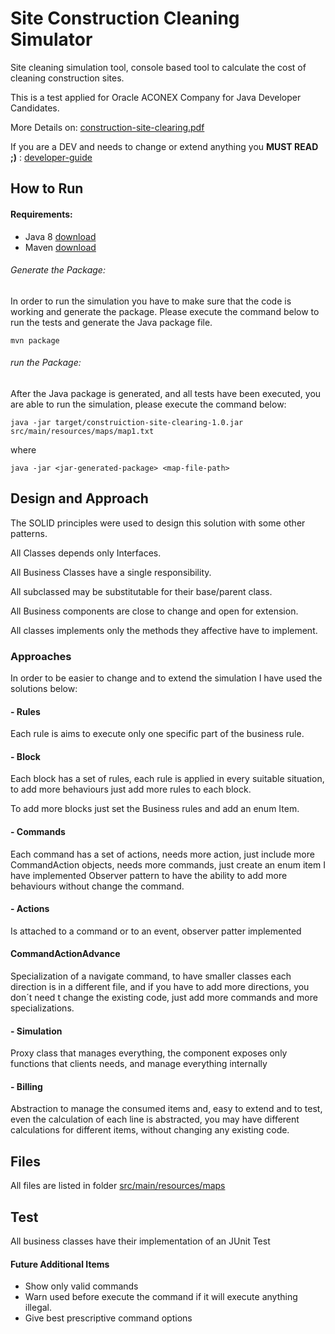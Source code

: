 # Site Construction Cleaning Simulator

Site cleaning simulation tool, console based tool to calculate the cost of cleaning construction sites.

This is a test applied for Oracle ACONEX Company for Java Developer Candidates.

More Details on: [construction-site-clearing.pdf](docs/construction-site-clearing.pdf) 

If you are a DEV and needs to change or extend anything you **MUST READ ;)** : [developer-guide](README-DEV.md)

## How to Run

#### Requirements:
- Java 8 [download](https://www.oracle.com/technetwork/pt/java/javase/downloads/jdk8-downloads-2133151.html)
- Maven [download](https://maven.apache.org/install.html)
###### Generate the Package:
In order to run the simulation you have to make sure that the code is working and generate the package.
Please execute the command below to run the tests and generate the Java package file.

`mvn package`


###### run the Package:
After the Java package is generated, and all tests have been executed, you are able to run the simulation, please execute the command below:

`java -jar target/construiction-site-clearing-1.0.jar src/main/resources/maps/map1.txt`

where

`java -jar <jar-generated-package> <map-file-path>`

## Design and Approach

The SOLID principles were used to design this solution with some other patterns.

All Classes depends only Interfaces.


All Business Classes have a single responsibility.


All subclassed may be substitutable for their base/parent class.


All Business components are close to change and open for extension.


All classes implements only the methods they affective have to implement.

### Approaches
In order to be easier to change and to extend the simulation I have used the solutions below:

#### - Rules

Each rule is aims to execute only one specific part of the business rule.

#### - Block

Each block has a set of rules, each rule is applied in every suitable situation, to add more behaviours just add more rules to each block.

To add more blocks just set the Business rules and add an enum Item.
 
#### - Commands

Each command has a set of actions, needs more action, just include more CommandAction objects, needs more commands, just create an enum item
I have implemented Observer pattern to have the ability to add more behaviours without change the command. 


#### - Actions
Is attached to a command or to an event, observer patter implemented


#### CommandActionAdvance
Specialization of a navigate command, to have smaller classes each direction is in a different file,
and if you have to add more directions, you don´t need t change the existing code, just add more commands and more specializations.

#### - Simulation

Proxy class that manages everything, the component exposes only functions that clients needs, and manage everything internally

#### - Billing

Abstraction to manage the consumed items and, easy to extend and to test, even the calculation of each line is abstracted, you may have different calculations for different items, without changing any existing code.

## Files
All files are listed in folder [src/main/resources/maps](src/main/resources/maps)

## Test
All business classes have their implementation of an JUnit Test


#### Future Additional Items

- Show only valid commands
- Warn used before execute the command if it will execute anything illegal.
- Give best prescriptive command options 
